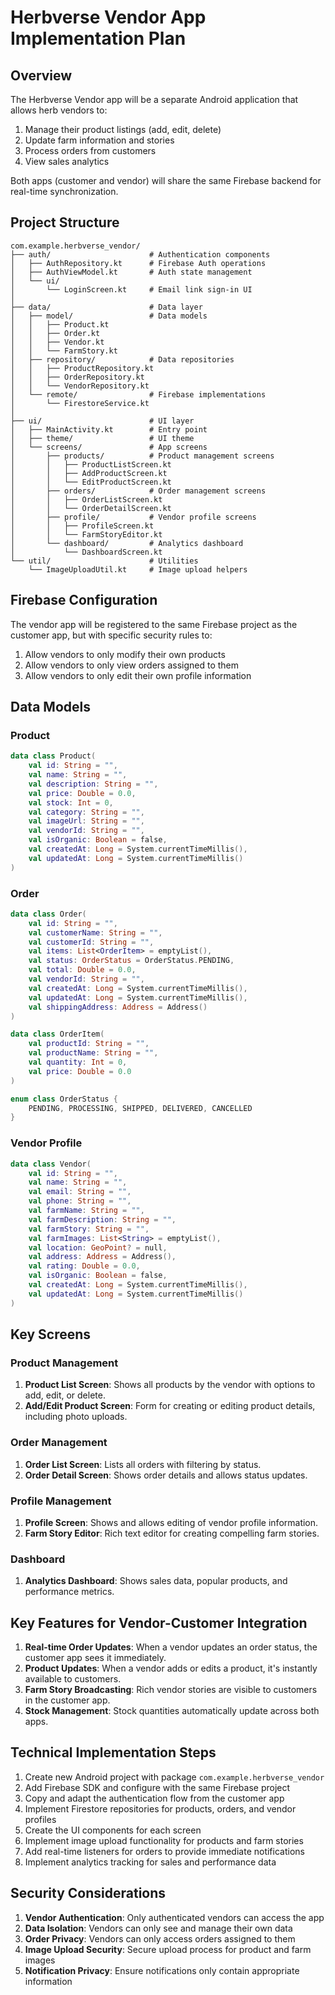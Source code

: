 # Herbverse Vendor App Implementation Plan

## Overview

The Herbverse Vendor app will be a separate Android application that allows herb vendors to:

1. Manage their product listings (add, edit, delete)
2. Update farm information and stories
3. Process orders from customers
4. View sales analytics

Both apps (customer and vendor) will share the same Firebase backend for real-time synchronization.

## Project Structure

```
com.example.herbverse_vendor/
├── auth/                      # Authentication components
│   ├── AuthRepository.kt      # Firebase Auth operations
│   ├── AuthViewModel.kt       # Auth state management
│   └── ui/
│       └── LoginScreen.kt     # Email link sign-in UI
│
├── data/                      # Data layer
│   ├── model/                 # Data models
│   │   ├── Product.kt
│   │   ├── Order.kt
│   │   ├── Vendor.kt
│   │   └── FarmStory.kt
│   ├── repository/            # Data repositories
│   │   ├── ProductRepository.kt
│   │   ├── OrderRepository.kt
│   │   └── VendorRepository.kt
│   └── remote/                # Firebase implementations
│       └── FirestoreService.kt
│
├── ui/                        # UI layer
│   ├── MainActivity.kt        # Entry point
│   ├── theme/                 # UI theme
│   └── screens/               # App screens
│       ├── products/          # Product management screens
│       │   ├── ProductListScreen.kt
│       │   ├── AddProductScreen.kt
│       │   └── EditProductScreen.kt
│       ├── orders/            # Order management screens
│       │   ├── OrderListScreen.kt
│       │   └── OrderDetailScreen.kt
│       ├── profile/           # Vendor profile screens
│       │   ├── ProfileScreen.kt
│       │   └── FarmStoryEditor.kt
│       └── dashboard/         # Analytics dashboard
│           └── DashboardScreen.kt
└── util/                      # Utilities
    └── ImageUploadUtil.kt     # Image upload helpers
```

## Firebase Configuration

The vendor app will be registered to the same Firebase project as the customer app, but with
specific security rules to:

1. Allow vendors to only modify their own products
2. Allow vendors to only view orders assigned to them
3. Allow vendors to only edit their own profile information

## Data Models

### Product

```kotlin
data class Product(
    val id: String = "",
    val name: String = "",
    val description: String = "",
    val price: Double = 0.0,
    val stock: Int = 0,
    val category: String = "",
    val imageUrl: String = "",
    val vendorId: String = "",
    val isOrganic: Boolean = false,
    val createdAt: Long = System.currentTimeMillis(),
    val updatedAt: Long = System.currentTimeMillis()
)
```

### Order

```kotlin
data class Order(
    val id: String = "",
    val customerName: String = "",
    val customerId: String = "",
    val items: List<OrderItem> = emptyList(),
    val status: OrderStatus = OrderStatus.PENDING,
    val total: Double = 0.0,
    val vendorId: String = "",
    val createdAt: Long = System.currentTimeMillis(),
    val updatedAt: Long = System.currentTimeMillis(),
    val shippingAddress: Address = Address()
)

data class OrderItem(
    val productId: String = "",
    val productName: String = "",
    val quantity: Int = 0,
    val price: Double = 0.0
)

enum class OrderStatus {
    PENDING, PROCESSING, SHIPPED, DELIVERED, CANCELLED
}
```

### Vendor Profile

```kotlin
data class Vendor(
    val id: String = "",
    val name: String = "",
    val email: String = "",
    val phone: String = "",
    val farmName: String = "",
    val farmDescription: String = "",
    val farmStory: String = "",
    val farmImages: List<String> = emptyList(),
    val location: GeoPoint? = null,
    val address: Address = Address(),
    val rating: Double = 0.0,
    val isOrganic: Boolean = false,
    val createdAt: Long = System.currentTimeMillis(),
    val updatedAt: Long = System.currentTimeMillis()
)
```

## Key Screens

### Product Management

1. **Product List Screen**: Shows all products by the vendor with options to add, edit, or delete.
2. **Add/Edit Product Screen**: Form for creating or editing product details, including photo
   uploads.

### Order Management

1. **Order List Screen**: Lists all orders with filtering by status.
2. **Order Detail Screen**: Shows order details and allows status updates.

### Profile Management

1. **Profile Screen**: Shows and allows editing of vendor profile information.
2. **Farm Story Editor**: Rich text editor for creating compelling farm stories.

### Dashboard

1. **Analytics Dashboard**: Shows sales data, popular products, and performance metrics.

## Key Features for Vendor-Customer Integration

1. **Real-time Order Updates**: When a vendor updates an order status, the customer app sees it
   immediately.
2. **Product Updates**: When a vendor adds or edits a product, it's instantly available to
   customers.
3. **Farm Story Broadcasting**: Rich vendor stories are visible to customers in the customer app.
4. **Stock Management**: Stock quantities automatically update across both apps.

## Technical Implementation Steps

1. Create new Android project with package `com.example.herbverse_vendor`
2. Add Firebase SDK and configure with the same Firebase project
3. Copy and adapt the authentication flow from the customer app
4. Implement Firestore repositories for products, orders, and vendor profiles
5. Create the UI components for each screen
6. Implement image upload functionality for products and farm stories
7. Add real-time listeners for orders to provide immediate notifications
8. Implement analytics tracking for sales and performance data

## Security Considerations

1. **Vendor Authentication**: Only authenticated vendors can access the app
2. **Data Isolation**: Vendors can only see and manage their own data
3. **Order Privacy**: Vendors can only access orders assigned to them
4. **Image Upload Security**: Secure upload process for product and farm images
5. **Notification Privacy**: Ensure notifications only contain appropriate information
